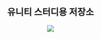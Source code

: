 <p align="center">
 <h2 align="center">유니티 스터디용 저장소</h2>
</p>

<div align="center">
	<img src="https://img.shields.io/badge/unity-202020?style=flat-square&logo=unity&logoColor=gray" />
</div>












